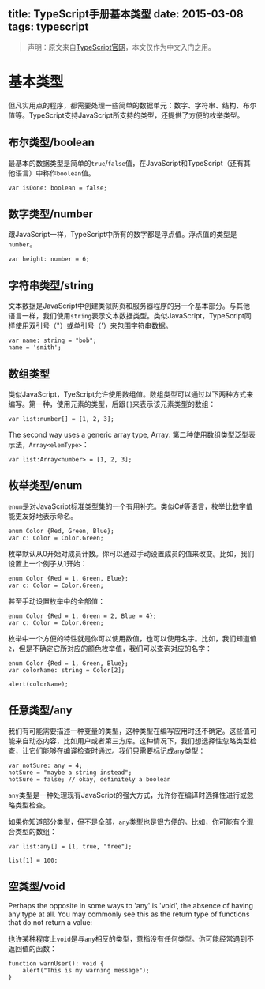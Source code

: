 title: TypeScript手册基本类型
date: 2015-03-08
tags: typescript
---

> 声明：原文来自[TypeScript官网](http://www.typescriptlang.org/Handbook)，本文仅作为中文入门之用。

# 基本类型

但凡实用点的程序，都需要处理一些简单的数据单元：数字、字符串、结构、布尔值等。TypeScript支持JavaScript所支持的类型，还提供了方便的枚举类型。

## 布尔类型/boolean

最基本的数据类型是简单的`true`/`false`值，在JavaScript和TypeScript（还有其他语言）中称作`boolean`值。

    var isDone: boolean = false;

## 数字类型/number

跟JavaScript一样，TypeScript中所有的数字都是浮点值。浮点值的类型是`number`。

    var height: number = 6;

## 字符串类型/string

文本数据是JavaScript中创建类似网页和服务器程序的另一个基本部分。与其他语言一样，我们使用`string`表示文本数据类型。类似JavaScript，TypeScript同样使用双引号（"）或单引号（'）来包围字符串数据。

    var name: string = "bob";
    name = 'smith';

## 数组类型

类似JavaScript，TyeScript允许使用数组值。数组类型可以通过以下两种方式来编写。第一种，使用元素的类型，后跟`[]`来表示该元素类型的数组：

    var list:number[] = [1, 2, 3];

The second way uses a generic array type, Array<elemType>:
第二种使用数组类型泛型表示法，`Array<elemType>`：

    var list:Array<number> = [1, 2, 3];

## 枚举类型/enum

`enum`是对JavaScript标准类型集的一个有用补充。类似C#等语言，枚举比数字值能更友好地表示命名。

    enum Color {Red, Green, Blue};
    var c: Color = Color.Green;

枚举默认从0开始对成员计数。你可以通过手动设置成员的值来改变。比如，我们设置上一个例子从1开始：

    enum Color {Red = 1, Green, Blue};
    var c: Color = Color.Green;

甚至手动设置枚举中的全部值：

    enum Color {Red = 1, Green = 2, Blue = 4};
    var c: Color = Color.Green;

枚举中一个方便的特性就是你可以使用数值，也可以使用名字。比如，我们知道值`2`，但是不确定它所对应的颜色枚举值，我们可以查询对应的名字：

    enum Color {Red = 1, Green, Blue};
    var colorName: string = Color[2];

    alert(colorName);


## 任意类型/any

我们有可能需要描述一种变量的类型，这种类型在编写应用时还不确定。这些值可能来自动态内容，比如用户或者第三方库。这种情况下，我们想选择性忽略类型检查，让它们能够在编译检查时通过。我们只需要标记成`any`类型：

    var notSure: any = 4;
    notSure = "maybe a string instead";
    notSure = false; // okay, definitely a boolean

`any`类型是一种处理现有JavaScript的强大方式，允许你在编译时选择性进行或忽略类型检查。

如果你知道部分类型，但不是全部，`any`类型也是很方便的。比如，你可能有个混合类型的数组：

    var list:any[] = [1, true, "free"];

    list[1] = 100;

## 空类型/void

Perhaps the opposite in some ways to 'any' is 'void', the absence of having any type at all. You may commonly see this as the return type of functions that do not return a value:

也许某种程度上`void`是与`any`相反的类型，意指没有任何类型。你可能经常遇到不返回值的函数：

    function warnUser(): void {
        alert("This is my warning message");
    }
